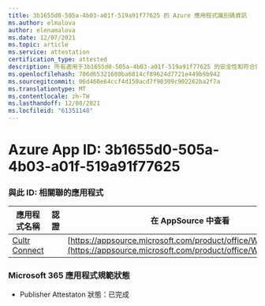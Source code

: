 ```yaml
---
title: 3b1655d0-505a-4b03-a01f-519a91f77625 的 Azure 應用程式識別碼資訊
ms.author: elmalova
author: elenamalova
ms.date: 12/07/2021
ms.topic: article
ms.service: attestation
certification_type: attested
description: 所有適用于3b1655d0-505a-4b03-a01f-519a91f77625 的安全性和符合性資訊資訊。
ms.openlocfilehash: 706d65321680ba6814cf89624d7721e449b9b942
ms.sourcegitcommit: 06d460e64ccf4d150acd7f90309c902262ba2f7a
ms.translationtype: MT
ms.contentlocale: zh-TW
ms.lasthandoff: 12/08/2021
ms.locfileid: "61351148"
---
```

# <a name="azure-app-id-3b1655d0-505a-4b03-a01f-519a91f77625"></a>Azure App ID: 3b1655d0-505a-4b03-a01f-519a91f77625


### <a name="apps-associated-with-this-id"></a>與此 ID: 相關聯的應用程式
| **應用程式名稱** | **認證** | **在 AppSource 中查看** |
|--------------|---------------|-----------------------|
| [Cultr Connect](https://docs.microsoft.com/microsoft-365-app-certification/forward/WA200003008) |  | [https://appsource.microsoft.com/product/office/WA200003008](https://appsource.microsoft.com/product/office/WA200003008) |

### <a name="microsoft-365-app-compliance-status"></a>Microsoft 365 應用程式規範狀態
- Publisher Attestaton 狀態：已完成

